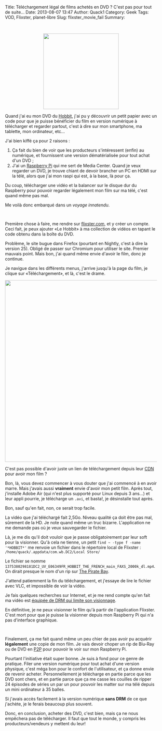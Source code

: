 Title: Téléchargement légal de films achetés en DVD ? C'est pas pour tout de suite...
Date: 2013-08-07 13:47
Author: Quack1
Category: Geek
Tags: VOD, Flixster, planet-libre
Slug: flixster_movie_fail
Summary: 

&nbsp;
<div align=center><img src="static/upload/hobbit_large.png" align=center height="250"/></div>

Quand j'ai eu mon DVD du [Hobbit](http://fr.wikipedia.org/wiki/Le_Hobbit_%28films_de_Peter_Jackson%29), j'ai pu y découvrir un petit papier avec un code pour que je puisse bénéficier du film en version numérique à télécharger et regarder partout, c'est à dire sur mon smartphone, ma tablette, mon ordinateur, etc...

J'ai bien kiffé ça pour 2 raisons : 

1. Ça fait du bien de voir que les producteurs s'intéressent (enfin) au numérique, et fournissent une version dématérialisée pour tout achat d'un DVD ;
2. J'ai un [Raspberry Pi](http://quack1.me/tag/raspberry-pi.html) qui me sert de Media Center. Quand je veux regarder un DVD, je trouve chiant de devoir brancher un PC en HDMI sur la télé, alors que j'ai mon raspi qui est, à la base, là pour ça. 

Du coup, télécharger une vidéo et la balancer sur le disque dur du Raspberry pour pouvoir regarder légalement mon film sur ma télé, c'est quand même pas mal.

Me voilà donc embarqué dans un _voyage innatendu_.

&nbsp;

Première chose à faire, me rendre sur [flixster.com](http://www.flixster.com), et y créer un compte. Ceci fait, je peux ajouter &laquo;Le Hobbit&raquo; à ma collection de vidéos en tapant le code obtenu dans la boîte du DVD.

Problème, le site bugue dans Firefox (pourtant en Nightly, c'est à dire la version 25). Obligé de passer sur Chromium pour utiliser le site. Premier mauvais point. Mais bon, j'ai quand même envie d'avoir le film, donc je continue.

Je navigue dans les différents menus, j'arrive jusqu'à la page du film, je clique sur &laquo;Téléchargement&raquo;, et là, c'est le drame.

<div align=center><a href="static/upload/flixster_adobe_air.png"><img src="static/upload/flixster_adobe_air.png" width="600" align=center /></a></div>

C'est pas possible d'avoir juste un lien de téléchargement depuis leur [CDN](http://fr.wikipedia.org/wiki/Content_Delivery_Network) pour avoir mon film ?

Bon, là, vous devez commencer à vous douter que j'ai commencé à en avoir marre. Mais j'avais aussi **vraiment** envie d'avoir mon petit film. Après tout, j'installe Adobe Air (qui n'est plus supporté pour Linux depuis 3 ans...) et leur appli pourrie, je télécharge un `.avi`, et basta!, je désinstalle tout après.

Bon, sauf qu'en fait, non, ce serait trop facile.

La vidéo que j'ai téléchargé fait 2,5Go. Niveau qualité ça doit être pas mal, sûrement de la HD. Je note quand même un truc bizarre. L'application ne me demande pas où je veux sauvegarder le fichier. 

Là, je me dis qu'il doit vouloir que je passe obligatoirement par leur soft pour la visionner. Qu'à cela ne tienne, un petit `find ~ -type f -name '*HOBBIT*'` me renvoie un fichier dans le répertoire local de Flixster : `/home/quack/.appdata/com.wb.DC2/Local Store/`

Le fichier se nomme `1375380298181DC2_UV_E06349FR_HOBBIT_THE_FRENCH_main_FAXS_2000k_dl.mp4`. On dirait presque le nom d'un rip sur [The Pirate Bay](thepiratebay.sx).

J'attend patiemment la fin du téléchargement, et j'essaye de lire le fichier avec VLC, et impossible de voir la vidéo. 

Je fais quelques recherches sur Internet, et je me rend compte qu'en fait ma vidéo est [équipée de DRM qui limite son visionnage](http://arstechnica.com/gadgets/2011/11/your-movie-on-every-platform-sort-of-for-a-while-how-the-new-ultraviolet-drm-fails/). 

En définitive, je ne peux visionner le film qu'à partir de l'application Flixster. C'est mort pour que je puisse la visionner depuis mon Raspberry Pi qui n'a pas d'interface graphique.

&nbsp;

Finalement, ça me fait quand même un peu chier de pas avoir pu acquérir **légalement** une copie de mon film. Je vais devoir choper un rip de Blu-Ray ou de DVD en [P2P](http://quack1.me/tag/p2p.html) pour pouvoir le voir sur mon Raspberry Pi.

Pourtant l'initiative était super bonne. Je suis à fond pour ce genre de pratique. Filer une version numérique pour tout achat d'une version physique, c'est méga bon pour le confort de l'utilisateur, et ça donne envie de revenir acheter. Personnellement je télécharge en partie parce que les DVD sont chers, et en partie parce que ça me casse les couilles de ripper 24 épisodes de séries un par un pour pouvoir les matter sur ma télé depuis un mini ordinateur à 35 balles.

Si j'avais accès facilement à la version numérique **sans DRM** de ce que j'achète, je le ferais beaucoup plus souvent.

Donc, en conclusion, acheter des DVD, c'est bien, mais ça ne nous empêchera pas de télécharger. Il faut que tout le monde, y compris les producteurs/vendeurs y mettent du leur!
